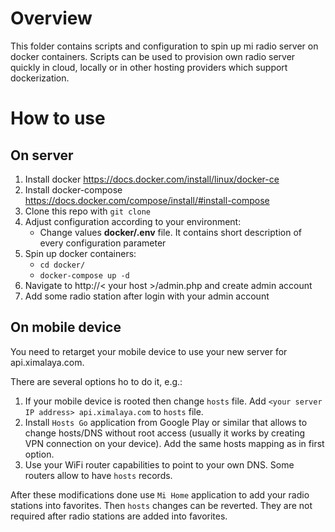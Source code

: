 # Overview
This folder contains scripts and configuration to spin up mi radio server on docker containers.
Scripts can be used to provision own radio server quickly in cloud, locally or in other hosting providers which support dockerization.

# How to use

## On server
1. Install docker https://docs.docker.com/install/linux/docker-ce
2. Install docker-compose https://docs.docker.com/compose/install/#install-compose
3. Clone this repo with `git clone`
4. Adjust configuration according to your environment:
   * Change values **docker/.env** file. It contains short description of every configuration parameter
5. Spin up docker containers:
   * `cd docker/`
   * `docker-compose up -d`
6. Navigate to http://< your host >/admin.php and create admin account
7. Add some radio station after login with your admin account

## On mobile device
You need to retarget your mobile device to use your new server for api.ximalaya.com.

There are several options ho to do it, e.g.:
1. If your mobile device is rooted then change `hosts` file. Add `<your server IP address> api.ximalaya.com` to `hosts` file.
2. Install `Hosts Go` application from Google Play or similar that allows to change hosts/DNS without root access (usually it works by creating VPN connection on your device). Add the same hosts mapping as in first option.
3. Use your WiFi router capabilities to point to your own DNS. Some routers allow to have `hosts` records.

After these modifications done use `Mi Home` application to add your radio stations into favorites. Then `hosts` changes can be reverted. They are not required after radio stations are added into favorites.